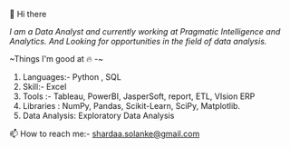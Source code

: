 👋 Hi there

*I am a Data Analyst and currently working at Pragmatic Intelligence and Analytics. And Looking for opportunities in the field of data analysis.*

~Things I'm good at 🔥 -~

1. Languages:- Python , SQL
2. Skill:- Excel
3. Tools :- Tableau, PowerBI, JasperSoft, report, ETL, VIsion ERP
4. Libraries : NumPy, Pandas, Scikit-Learn, SciPy, Matplotlib.
5. Data Analysis: Exploratory Data Analysis


📫 How to reach me:- shardaa.solanke@gmail.com
